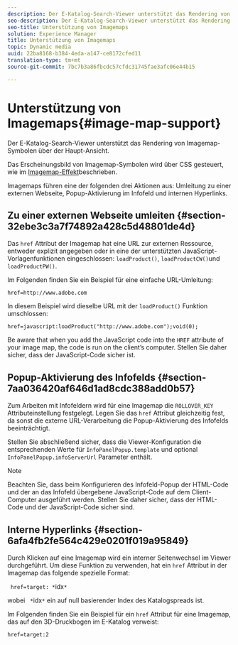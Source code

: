 ```yaml
---
description: Der E-Katalog-Search-Viewer unterstützt das Rendering von Imagemap-Symbolen über der Haupt-Ansicht.
seo-description: Der E-Katalog-Search-Viewer unterstützt das Rendering von Imagemap-Symbolen über der Haupt-Ansicht.
seo-title: Unterstützung von Imagemaps
solution: Experience Manager
title: Unterstützung von Imagemaps
topic: Dynamic media
uuid: 22ba8168-b384-4eda-a147-ce8172cfed11
translation-type: tm+mt
source-git-commit: 7bc7b3a86fbcdc57cfdc31745fae3afc06e44b15

---
```



# Unterstützung von Imagemaps{#image-map-support}

Der E-Katalog-Search-Viewer unterstützt das Rendering von Imagemap-Symbolen über der Haupt-Ansicht.

Das Erscheinungsbild von Imagemap-Symbolen wird über CSS gesteuert, wie im [Imagemap-Effekt](../../c-html5-s7-aem-asset-viewers/c-html5-20-ecatalog-viewer-about/c-html5-20-ecatalog-viewer-customizingviewer/r-html5-ecatalog-viewer-20-customize-imagemapeffect.md#reference-261df27d1ed145c882b26b88e33a0289)beschrieben.

Imagemaps führen eine der folgenden drei Aktionen aus: Umleitung zu einer externen Webseite, Popup-Aktivierung im Infofeld und internen Hyperlinks.

## Zu einer externen Webseite umleiten {#section-32ebe3c3a7f74892a428c5d48801de4d}

Das `href` Attribut der Imagemap hat eine URL zur externen Ressource, entweder explizit angegeben oder in eine der unterstützten JavaScript-Vorlagenfunktionen eingeschlossen: `loadProduct()`, `loadProductCW()`und `loadProductPW()`.

Im Folgenden finden Sie ein Beispiel für eine einfache URL-Umleitung:

`href=http://www.adobe.com`

In diesem Beispiel wird dieselbe URL mit der `loadProduct()` Funktion umschlossen:

`href=javascript:loadProduct("http://www.adobe.com");void(0);`

Be aware that when you add the JavaScript code into the `HREF` attribute of your image map, the code is run on the client’s computer. Stellen Sie daher sicher, dass der JavaScript-Code sicher ist.

## Popup-Aktivierung des Infofelds {#section-7aa036420af646d1ad8cdc388add0b57}

Zum Arbeiten mit Infofeldern wird für eine Imagemap die `ROLLOVER_KEY` Attributeinstellung festgelegt. Legen Sie das `href` Attribut gleichzeitig fest, da sonst die externe URL-Verarbeitung die Popup-Aktivierung des Infofelds beeinträchtigt.

Stellen Sie abschließend sicher, dass die Viewer-Konfiguration die entsprechenden Werte für `InfoPanelPopup.template` und optional `InfoPanelPopup.infoServerUrl` Parameter enthält.

>[!NOTE]
>
>Beachten Sie, dass beim Konfigurieren des Infofeld-Popup der HTML-Code und der an das Infofeld übergebene JavaScript-Code auf dem Client-Computer ausgeführt werden. Stellen Sie daher sicher, dass der HTML-Code und der JavaScript-Code sicher sind.

## Interne Hyperlinks {#section-6afa4fb2fe564c429e0201f019a95849}

Durch Klicken auf eine Imagemap wird ein interner Seitenwechsel im Viewer durchgeführt. Um diese Funktion zu verwenden, hat ein `href` Attribut in der Imagemap das folgende spezielle Format:

` href=target: *`idx`*`

wobei ` *`idx`*` ein auf null basierender Index des Katalogspreads ist.

Im Folgenden finden Sie ein Beispiel für ein `href` Attribut für eine Imagemap, das auf den 3D-Druckbogen im E-Katalog verweist:

`href=target:2`
